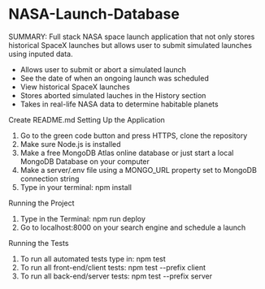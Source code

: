 # NASA-Launch-Database

SUMMARY:
Full stack NASA space launch application that not only stores historical SpaceX launches but allows user to submit simulated launches using inputed data. 

+ Allows user to submit or abort a simulated launch
+ See the date of when an ongoing launch was scheduled
+ View historical SpaceX launches
+ Stores aborted simulated lauches in the History section
+ Takes in real-life NASA data to determine habitable planets 






Create README.md
Setting Up the Application

1. Go to the green code button and press HTTPS, clone the repository
2. Make sure Node.js is installed
3. Make a free MongoDB Atlas online database or just start a local MongoDB Database on your computer
4. Make a server/.env file using a MONGO_URL property set to MongoDB connection string
5. Type in your terminal: npm install




Running the Project

1. Type in the Terminal: npm run deploy
2. Go to localhost:8000 on your search engine and schedule a launch




Running the Tests

1. To run all automated tests type in: npm test
2. To run all front-end/client tests: npm test --prefix client
3. To run all back-end/server tests: npm test --prefix server
